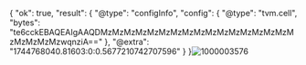 {
  "ok": true,
  "result": {
    "@type": "configInfo",
    "config": {
      "@type": "tvm.cell",
      "bytes": "te6cckEBAQEAIgAAQDMzMzMzMzMzMzMzMzMzMzMzMzMzMzMzMzMzMzMzMzMzwqnziA=="
    },
    "@extra": "1744768040.81603:0:0.5677210742707596"
  }
}![1000003576](https://github.com/user-attachments/assets/10ea9df4-dd88-46dc-940c-e4aa88247d9d)
